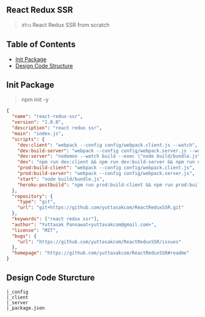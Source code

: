 ## React Redux SSR
> สร้าง React Redux SSR from scratch

## Table of Contents
- [Init Package](#init-package)
- [Design Code Structure](#design-code-sturcture)

## Init Package
> npm init -y
```json
{
  "name": "react-redux-ssr",
  "version": "1.0.0",
  "description": "react redux ssr",
  "main": "index.js",
  "scripts": {
    "dev:client": "webpack --config config/webpack.client.js --watch",
    "dev:build-server": "webpack --config config/webpack.server.js --watch",
    "dev:server": "nodemon --watch build --exec \"node build/bundle.js\"",
    "dev": "npm run dev:client && npm run dev:build-server && npm run dev:server",
    "prod:build-client": "webpack --config config/webpack.client.js",
    "prod:build-server": "webpack --config config/webpack.server.js",
    "start": "node build/bundle.js",
    "heroku-postbuild": "npm run prod:build-client && npm run prod:build-server"
  },
  "repository": {
    "type": "git",
    "url": "git+https://github.com/yuttasakcom/ReactReduxSSR.git"
  },
  "keywords": ["react redux ssr"],
  "author": "Yuttasak Pannawat<yuttasakcom@gmail.com>",
  "license": "MIT",
  "bugs": {
    "url": "https://github.com/yuttasakcom/ReactReduxSSR/issues"
  },
  "homepage": "https://github.com/yuttasakcom/ReactReduxSSR#readme"
}

```

## Design Code Sturcture
```
|_config
|_client
|_server
|_package.json
```